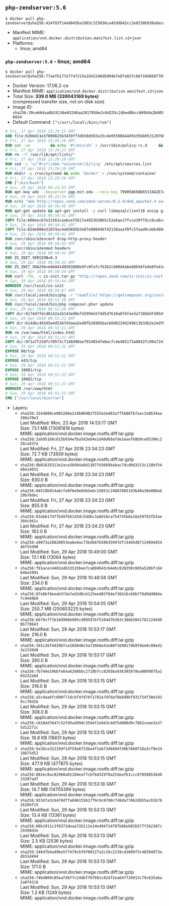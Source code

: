 ## `php-zendserver:5.6`

```console
$ docker pull php-zendserver@sha256:424f83f14a90456a1983c325836ca45dd842cc2e0250b938a9acd9936e0dcce2
```

-	Manifest MIME: `application/vnd.docker.distribution.manifest.list.v2+json`
-	Platforms:
	-	linux; amd64

### `php-zendserver:5.6` - linux; amd64

```console
$ docker pull php-zendserver@sha256:77aefb177e774f215e2d42246db994b7e87e02fcb6f10d668f701e631c16868c
```

-	Docker Version: 17.06.2-ce
-	Manifest MIME: `application/vnd.docker.distribution.manifest.v2+json`
-	Total Size: **339.0 MB (339043169 bytes)**  
	(compressed transfer size, not on-disk size)
-	Image ID: `sha256:39ce664aa8b24136e03246aa2017056e2c6d255c2dbed0bccb09b9a2b9856834`
-	Default Command: `["\/usr\/local\/bin\/run"]`

```dockerfile
# Fri, 27 Apr 2018 23:29:25 GMT
ADD file:62b6d11e1f009825b3439ff3db58d583a15c4e05508644d5b35bb05312076029 in / 
# Fri, 27 Apr 2018 23:29:26 GMT
RUN set -xe 		&& echo '#!/bin/sh' > /usr/sbin/policy-rc.d 	&& echo 'exit 101' >> /usr/sbin/policy-rc.d 	&& chmod +x /usr/sbin/policy-rc.d 		&& dpkg-divert --local --rename --add /sbin/initctl 	&& cp -a /usr/sbin/policy-rc.d /sbin/initctl 	&& sed -i 's/^exit.*/exit 0/' /sbin/initctl 		&& echo 'force-unsafe-io' > /etc/dpkg/dpkg.cfg.d/docker-apt-speedup 		&& echo 'DPkg::Post-Invoke { "rm -f /var/cache/apt/archives/*.deb /var/cache/apt/archives/partial/*.deb /var/cache/apt/*.bin || true"; };' > /etc/apt/apt.conf.d/docker-clean 	&& echo 'APT::Update::Post-Invoke { "rm -f /var/cache/apt/archives/*.deb /var/cache/apt/archives/partial/*.deb /var/cache/apt/*.bin || true"; };' >> /etc/apt/apt.conf.d/docker-clean 	&& echo 'Dir::Cache::pkgcache ""; Dir::Cache::srcpkgcache "";' >> /etc/apt/apt.conf.d/docker-clean 		&& echo 'Acquire::Languages "none";' > /etc/apt/apt.conf.d/docker-no-languages 		&& echo 'Acquire::GzipIndexes "true"; Acquire::CompressionTypes::Order:: "gz";' > /etc/apt/apt.conf.d/docker-gzip-indexes 		&& echo 'Apt::AutoRemove::SuggestsImportant "false";' > /etc/apt/apt.conf.d/docker-autoremove-suggests
# Fri, 27 Apr 2018 23:29:27 GMT
RUN rm -rf /var/lib/apt/lists/*
# Fri, 27 Apr 2018 23:29:28 GMT
RUN sed -i 's/^#\s*\(deb.*universe\)$/\1/g' /etc/apt/sources.list
# Fri, 27 Apr 2018 23:29:29 GMT
RUN mkdir -p /run/systemd && echo 'docker' > /run/systemd/container
# Fri, 27 Apr 2018 23:29:29 GMT
CMD ["/bin/bash"]
# Sun, 29 Apr 2018 09:23:33 GMT
RUN apt-key adv --keyserver pgp.mit.edu --recv-key 799058698E65316A2E7A4FF42EAE1437F7D2C623
# Sun, 29 Apr 2018 09:23:34 GMT
RUN echo "deb http://repos.zend.com/zend-server/8.5.9/deb_apache2.4 server non-free" >> /etc/apt/sources.list.d/zend-server.list
# Sun, 29 Apr 2018 09:50:40 GMT
RUN apt-get update && apt-get install -y curl libmysqlclient18 unzip git zend-server-php-5.6=8.5.9+b796 && /usr/local/zend/bin/zendctl.sh stop
# Sun, 29 Apr 2018 09:50:41 GMT
COPY file:600eecb7e31561caebcef5617a4923b3065c52e6ae17fcce39ffdcc8ca6c41db in /etc/ 
# Sun, 29 Apr 2018 09:50:41 GMT
COPY file:82de006e31874ac4e03685b3e87e988446f42138aaaf0fc5faad9cddb48040ba in /etc/apache2/conf-available 
# Sun, 29 Apr 2018 09:50:42 GMT
RUN /usr/sbin/a2enconf drop-http-proxy-header
# Sun, 29 Apr 2018 09:50:43 GMT
RUN /usr/sbin/a2enmod headers
# Sun, 29 Apr 2018 09:50:43 GMT
ENV ZS_INIT_VERSION=0.3
# Sun, 29 Apr 2018 09:50:43 GMT
ENV ZS_INIT_SHA256=e8d441d8503808e9fc0fafc762b2cb80d4a6e68b94fede0fe41efdeac10800cb
# Sun, 29 Apr 2018 09:50:44 GMT
RUN curl -fSL -o zs-init.tar.gz "http://repos.zend.com/zs-init/zs-init-docker-${ZS_INIT_VERSION}.tar.gz"     && echo "${ZS_INIT_SHA256} *zs-init.tar.gz" | sha256sum -c -     && mkdir /usr/local/zs-init     && tar xzf zs-init.tar.gz --strip-components=1 -C /usr/local/zs-init     && rm zs-init.tar.gz
# Sun, 29 Apr 2018 09:50:44 GMT
WORKDIR /usr/local/zs-init
# Sun, 29 Apr 2018 09:50:47 GMT
RUN /usr/local/zend/bin/php -r "readfile('https://getcomposer.org/installer');" | /usr/local/zend/bin/php
# Sun, 29 Apr 2018 09:51:20 GMT
RUN /usr/local/zend/bin/php composer.phar update
# Sun, 29 Apr 2018 09:51:20 GMT
COPY dir:6174d7fdcd8142a1b143e80efd2994e57dd5d7610a8fbfee3a7288ddf495dfdf in /usr/local/bin 
# Sun, 29 Apr 2018 09:51:21 GMT
COPY dir:b14dbc48195e4d5367d3aea2ed0fb26985bacb8d8229d24961363db2e2edf8f0 in /usr/local/zend/var/plugins/ 
# Sun, 29 Apr 2018 09:51:21 GMT
RUN rm /var/www/html/index.html
# Sun, 29 Apr 2018 09:51:22 GMT
COPY dir:9f1a7f23dfcf85f3c7148d98ae7914654fe8acfc4e4651f3a08427c09af24198 in /var/www/html 
# Sun, 29 Apr 2018 09:51:22 GMT
EXPOSE 80/tcp
# Sun, 29 Apr 2018 09:51:22 GMT
EXPOSE 443/tcp
# Sun, 29 Apr 2018 09:51:22 GMT
EXPOSE 10081/tcp
# Sun, 29 Apr 2018 09:51:23 GMT
EXPOSE 10082/tcp
# Sun, 29 Apr 2018 09:51:23 GMT
WORKDIR /var/www/html
# Sun, 29 Apr 2018 09:51:23 GMT
CMD ["/usr/local/bin/run"]
```

-	Layers:
	-	`sha256:324d088ce065206a214b069827555e2ed63a7f5686fbfaac3a9b34aa286a78e3`  
		Last Modified: Mon, 23 Apr 2018 14:53:17 GMT  
		Size: 73.1 MB (73081818 bytes)  
		MIME: application/vnd.docker.image.rootfs.diff.tar.gzip
	-	`sha256:2ab951b6c615b934efba5d3e84e1d48d69afde1eaefb8b9ce05396c228ca437e`  
		Last Modified: Fri, 27 Apr 2018 23:34:23 GMT  
		Size: 72.7 KB (72659 bytes)  
		MIME: application/vnd.docker.image.rootfs.diff.tar.gzip
	-	`sha256:9b01635313e2ace3b994a8d13877d3669babac74cd0d3313c110bf54d0e14631`  
		Last Modified: Fri, 27 Apr 2018 23:34:23 GMT  
		Size: 630.0 B  
		MIME: application/vnd.docker.image.rootfs.diff.tar.gzip
	-	`sha256:04510b914a6cfe8f6e9e65b5e6c15651c24887865193b48a30e808ab29b78dec`  
		Last Modified: Fri, 27 Apr 2018 23:34:23 GMT  
		Size: 855.0 B  
		MIME: application/vnd.docker.image.rootfs.diff.tar.gzip
	-	`sha256:83ab617df7b49fb61d3dc5ddbc3a8d10ca754745b8a16e59f83fb3ae304c941c`  
		Last Modified: Fri, 27 Apr 2018 23:34:23 GMT  
		Size: 162.0 B  
		MIME: application/vnd.docker.image.rootfs.diff.tar.gzip
	-	`sha256:a9073a28820853ea6e4ac73bdb87b58635947df144d5d8712469dd5446f55d90`  
		Last Modified: Sun, 29 Apr 2018 10:49:00 GMT  
		Size: 13.1 KB (13064 bytes)  
		MIME: application/vnd.docker.image.rootfs.diff.tar.gzip
	-	`sha256:f91acec4402ad633515bee7ca88d643c64ebc828359c605a5286fc84846e5991`  
		Last Modified: Sun, 29 Apr 2018 10:48:58 GMT  
		Size: 234.0 B  
		MIME: application/vnd.docker.image.rootfs.diff.tar.gzip
	-	`sha256:87e8bf8eeeb3fda7ed3d6cb125ee403f04ef30416cb6b7f8d9dd084afc9449b0`  
		Last Modified: Sun, 29 Apr 2018 10:54:05 GMT  
		Size: 250.7 MB (250653225 bytes)  
		MIME: application/vnd.docker.image.rootfs.diff.tar.gzip
	-	`sha256:6679cff1610d906b905cd99597bf5104d76363c38bb584178112d4d00b778643`  
		Last Modified: Sun, 29 Apr 2018 10:53:17 GMT  
		Size: 216.0 B  
		MIME: application/vnd.docker.image.rootfs.diff.tar.gzip
	-	`sha256:191c26f4d296fce165840c5a720b6e41e80f3d9817db97dee8c89a413e1330d0`  
		Last Modified: Sun, 29 Apr 2018 10:53:17 GMT  
		Size: 260.0 B  
		MIME: application/vnd.docker.image.rootfs.diff.tar.gzip
	-	`sha256:fb744e19bbfe64a6260bbc2718b7cc82656a936395878ea0099875a169232e84`  
		Last Modified: Sun, 29 Apr 2018 10:53:15 GMT  
		Size: 316.0 B  
		MIME: application/vnd.docker.image.rootfs.diff.tar.gzip
	-	`sha256:a5c4aa6fc600f71dcbf4fd76f1781e7dfdafbb8d9bf931f54f38e1939cc76d2b`  
		Last Modified: Sun, 29 Apr 2018 10:53:15 GMT  
		Size: 308.0 B  
		MIME: application/vnd.docker.image.rootfs.diff.tar.gzip
	-	`sha256:c0184d7647c52fd5ad99dc3594f1e943c4df5d088d9c7862ceee3a375d12271c`  
		Last Modified: Sun, 29 Apr 2018 10:53:15 GMT  
		Size: 18.8 KB (18831 bytes)  
		MIME: application/vnd.docker.image.rootfs.diff.tar.gzip
	-	`sha256:5e38ce32219df14f59a6f33ba4f1ebf346604f40b7668f16a3cf9e2410b75d52`  
		Last Modified: Sun, 29 Apr 2018 10:53:15 GMT  
		Size: 477.9 KB (477875 bytes)  
		MIME: application/vnd.docker.image.rootfs.diff.tar.gzip
	-	`sha256:082ec8ac82960a01284eaf7cbf6d329f0a25deafb1ccc8785085364033207adf`  
		Last Modified: Sun, 29 Apr 2018 10:53:18 GMT  
		Size: 14.7 MB (14705399 bytes)  
		MIME: application/vnd.docker.image.rootfs.diff.tar.gzip
	-	`sha256:933d7a3c6478dffa696155617f9c9c8790cf48da77062db55ac01b761626bf15`  
		Last Modified: Sun, 29 Apr 2018 10:53:13 GMT  
		Size: 13.4 KB (13361 bytes)  
		MIME: application/vnd.docker.image.rootfs.diff.tar.gzip
	-	`sha256:00b1911c3f0372deaa72b111e14e494f14707b86eb02b577f2b2387c29398d3e`  
		Last Modified: Sun, 29 Apr 2018 10:53:13 GMT  
		Size: 2.5 KB (2536 bytes)  
		MIME: application/vnd.docker.image.rootfs.diff.tar.gzip
	-	`sha256:346d7b4ad9be5ff470cbf6f00227a2c19c2239cd1099f3c4839dd73adb51d494`  
		Last Modified: Sun, 29 Apr 2018 10:53:13 GMT  
		Size: 171.0 B  
		MIME: application/vnd.docker.image.rootfs.diff.tar.gzip
	-	`sha256:74b4869c85eafdbffc24dbf76f681c824f2ea64ff34913c79c635a6a2a6f4116`  
		Last Modified: Sun, 29 Apr 2018 10:53:13 GMT  
		Size: 1.2 KB (1249 bytes)  
		MIME: application/vnd.docker.image.rootfs.diff.tar.gzip
